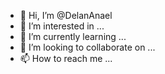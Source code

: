 - 👋 Hi, I’m @DelanAnael
- 👀 I’m interested in ...
- 🌱 I’m currently learning ...
- 💞️ I’m looking to collaborate on ...
- 📫 How to reach me ...

<!---
DelanAnael/DelanAnael is a ✨ special ✨ repository because its `README.md` (this file) appears on your GitHub profile.
You can click the Preview link to take a look at your changes.
--->
